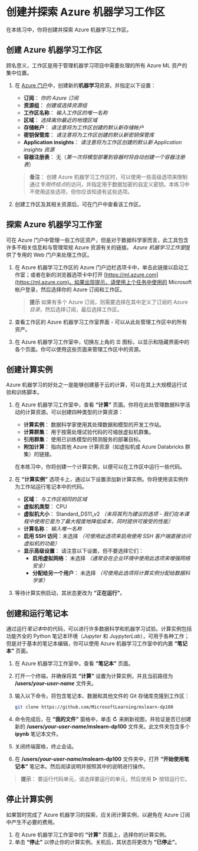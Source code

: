 ﻿---
lab:
    title: '创建 Azure 机器学习工作区'
---

# 创建并探索 Azure 机器学习工作区

在本练习中，你将创建并探索 Azure 机器学习工作区。

## 创建 Azure 机器学习工作区

顾名思义，工作区是用于管理机器学习项目中需要处理的所有 Azure ML 资产的集中位置。

1. 在 [Azure 门户](https://portal.azure.com)中，创建新的**机器学习**资源，并指定以下设置：

    - **订阅**： *你的 Azure 订阅*
    - **资源组**： *创建或选择资源组*
    - **工作区名称**： *输入工作区的唯一名称*
    - **区域**： *选择离你最近的地理区域*
    - **存储帐户**： *请注意将为工作区创建的默认新存储帐户*
    - **密钥保管库**： *请注意将为工作区创建的默认新密钥保管库*
    - **Application insights**： *请注意将为工作区创建的默认新 Application insights 资源*
    - **容器注册表**： 无（*第一次将模型部署到容器时将自动创建一个容器注册表*）

    > **备注**： 创建 Azure 机器学习工作区时，可以使用一些高级选项来限制通过*专用终结点*的访问，并指定用于数据加密的自定义密钥。本练习中不使用这些选项，但你应该知道有这些选项。

2. 创建工作区及其相关资源后，可在门户中查看该工作区。

## 探索 Azure 机器学习工作室

可在 Azure 门户中管理一些工作区资产，但是对于数据科学家而言，此工具包含许多不相关信息和与管理常规 Azure 资源有关的链接。 *Azure 机器学习工作室*提供了专用的 Web 门户来处理工作区。

1. 在 Azure 机器学习工作区的 Azure 门户边栏选项卡中，单击此链接以启动工作室；或者在新的浏览器选项卡中打开 [https://ml.azure.com](https://ml.azure.com)。如果出现提示，请使用上个任务中使用的 Microsoft 帐户登录，然后选择你的 Azure 订阅和工作区。

    > **提示** 如果有多个 Azure 订阅，则需要选择在其中定义了订阅的 Azure *目录*，然后选择订阅，最后选择工作区。

2. 查看工作区的 Azure 机器学习工作室界面 - 可以从此处管理工作区中的所有资产。
3. 在 Azure 机器学习工作室中，切换左上角的 &#9776; 图标，以显示和隐藏界面中的各个页面。你可以使用这些页面来管理工作区中的资源。

## 创建计算实例

Azure 机器学习的好处之一是能够创建基于云的计算，可以在其上大规模运行试验和训练脚本。

1. 在 Azure 机器学习工作室中，查看 **“计算”** 页面。你将在此处管理数据科学活动的计算资源。可以创建四种类型的计算资源：
    - **计算实例**： 数据科学家使用其处理数据和模型的开发工作站。
    - **计算群集**： 用于按需处理试验代码的可缩放虚拟机群集。
    - **引用群集**： 使用已训练模型的预测服务的部署目标。
    - **附加计算**： 指向其他 Azure 计算资源（如虚拟机或 Azure Databricks 群集）的链接。

    在本练习中，你将创建一个计算实例，以便可以在工作区中运行一些代码。

2. 在 **“计算实例”** 选项卡上，通过以下设置添加新计算实例。你将使用该实例作为工作站运行笔记本中的代码。
    - **区域**： *与工作区相同的区域*
    - **虚拟机类型**： CPU
    - **虚拟机大小**： Standard_DS11_v2 *（未将其列为建议的选项 - 我们在本课程中使用它是为了最大程度地降低成本，同时提供可接受的性能）*
    - **计算名称**： *输入唯一名称*
    - **启用 SSH 访问**：未选择 *（可使用此选项来启用使用 SSH 客户端直接访问虚拟机的功能）*
    - **显示高级设置**： 请注意以下设置，但不要选择它们：
        - **启用虚拟网络**： 未选择 *（通常会在企业环境中使用此选项来增强网络安全）*
        - **分配给另一个用户**： 未选择 *（可使用此选项将计算实例分配给数据科学家）*
3. 等待计算实例启动，其状态更改为 **“正在运行”**。

## 创建和运行笔记本

通过运行*笔记本*中的代码，可以进行许多数据科学和机器学习试验。计算实例包括功能齐全的 Python 笔记本环境（*Jupyter* 和 *JuypyterLab*），可用于各种工作；但是对于基本的笔记本编辑，你可以使用 Azure 机器学习工作室中的内置 **“笔记本”** 页面。

1. 在 Azure 机器学习工作室中，查看 **“笔记本”** 页面。
2. 打开一个终端，并确保将其 **“计算”** 设置为计算实例，并且当前路径为 **/users/*your-user-name*** 文件夹。
3. 输入以下命令，将包含笔记本、数据和其他文件的 Git 存储库克隆到工作区：

    ```bash
    git clone https://github.com/MicrosoftLearning/mslearn-dp100
    ```

4. 命令完成后，在 **“我的文件”** 窗格中，单击 **&#8635;** 来刷新视图，并验证是否已创建新的 **/users/*your-user-name*/mslearn-dp100** 文件夹。此文件夹包含多个 **ipynb** 笔记本文件。
5. 关闭终端窗格，终止会话。
6. 在 **/users/*your-user-name*/mslearn-dp100** 文件夹中，打开 **“开始使用笔记本”** 笔记本。然后阅读说明并按照其中的说明进行操作。

> **提示**： 要运行代码单元，请选择要运行的单元，然后使用 **&#9655;** 按钮运行它。

## 停止计算实例

如果暂时完成了 Azure 机器学习的探索，应关闭计算实例，以避免在 Azure 订阅中产生不必要的费用。

1. 在 Azure 机器学习工作室中的 **“计算”** 页面上，选择你的计算实例。
2. 单击 **“停止”** 以停止你的计算实例。关机后，其状态将更改为 **“已停止”**。
